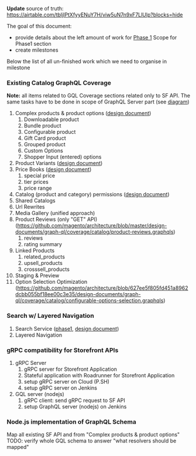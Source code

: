 **Update** source of truth: https://airtable.com/tbljIPtXfyyENuY7H/viw5uN7n9xF7LlUlp?blocks=hide

The goal of this document:
- provide details about the left amount of work for [Phase 1](https://github.com/magento/catalog-storefront/dev/docs/home/Home.md) Scope for Phase1 section
- create milestones 

Below the list of all un-finished work which we need to organise in milestone 

### Existing Catalog GraphQL Coverage

**Note:** all items related to GQL Coverage sections related only to SF API. The same tasks have to be done in scope of GraphQL Server part (see [diagram](https://github.com/magento/catalog-storefront/dev/docs/onboarding/Services-responsibilities.md))

1. Complex products & product options ([design document](https://github.com/magento/architecture/pull/411/))
    1. Downloadable product
    1. Bundle product
    1. Configurable product
    1. Gift Card product
    1. Grouped product
    1. Custom Options
    1. Shopper Input (entered) options
1. Product Variants ([design document](https://github.com/magento/architecture/pull/411/))
1. Price Books ([design document](https://github.com/magento/architecture/pull/405/))
    1. special price
    1. tier prices
    1. price range
1. Catalog (product and category) permissions ([design document](https://github.com/magento/architecture/pull/421))
1. Shared Catalogs
1. Url Rewrites
1. Media Gallery (unified approach)
1. Product Reviews (only "GET" API) (https://github.com/magento/architecture/blob/master/design-documents/graph-ql/coverage/catalog/product-reviews.graphqls)
    1. reviews
    1. rating summary
1. Linked Products 
    1. related_products
    1. upsell_products
    1. crosssell_products
1. Staging & Preview 
1. Option Selection Optimization (https://github.com/magento/architecture/blob/627ee5f805fd451a8962dcbb055bf18ee00c3e35/design-documents/graph-ql/coverage/catalog/configurable-options-selection.graphqls)


### Search w/ Layered Navigation
1. Search Service ([phase1](https://wiki.corp.adobe.com/pages/viewpage.action?spaceKey=EntComm&title=Search+service+phase+1), [design document](https://github.com/magento/architecture/pull/417))
2. Layered Navigation

### gRPC compatibility for Storefront APIs

1. gRPC Server
    1. gRPC server for Storefront Application
    1. Stateful application with Roadrunner for Storefront Application
    1. setup gRPC server on Cloud (P.SH)
    1. setup gRPC server on Jenkins
2. GQL server (nodejs)
    1.  gRPC client: send gRPC request to SF API
    1. setup GraphQL server (nodejs) on Jenkins

### Node.js implementation of GraphQL Schema
Map all existing SF API and from "Complex products & product options" 
TODO: verify whole GQL schema to answer "what resolvers should be mapped"
